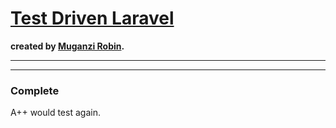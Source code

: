 # [Test Driven Laravel](https://course.testdrivenlaravel.com/) 

__created by [Muganzi Robin](https://adamwathan.me).__

---




---

### Complete

A++ would test again.

